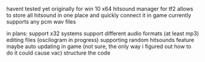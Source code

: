 havent tested yet
originally for win 10 x64
hitsound manager for tf2
  allows to store all hitsound in one place and quickly connect it in game
currently supports any pcm wav files

in plans:
support x32 systems
support different audio formats (at least mp3)
editing files (oscilogram in progress)
supporting random hitsounds feature
  maybe auto updating in game (not sure, the only way i figured out how to do it could cause vac)
structure the code
